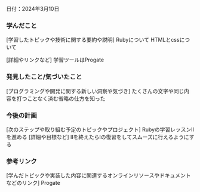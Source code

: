 日付：2024年3月10日

### 学んだこと
[学習したトピックや技術に関する要約や説明]
Rubyについて
HTMLとcssについて

[詳細やリンクなど]
学習ツールはProgate

### 発見したこと/気づいたこと
[プログラミングや開発に関する新しい洞察や気づき]
たくさんの文字や同じ内容を打つことなく済む省略の仕方を知った
### 今後の計画
[次のステップや取り組む予定のトピックやプロジェクト]
Rubyの学習レッスンⅡを進める
[詳細や目標など]
Ⅱを終えたらⅠの復習をしてスムーズに行えるようにする
### 参考リンク
[学んだトピックや実装した内容に関連するオンラインリソースやドキュメントなどのリンク]
Progate
